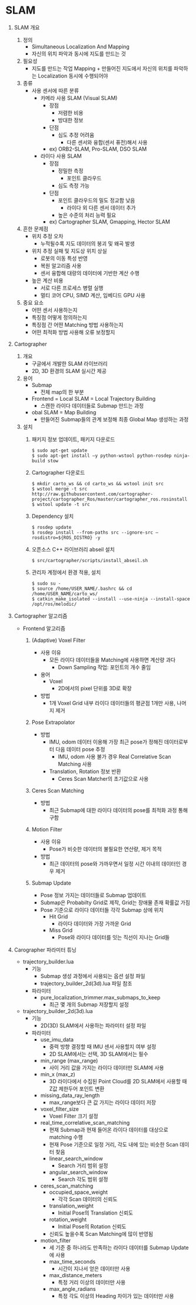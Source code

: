 # SLAM

1. SLAM 개요
	1. 정의
		- Simultaneous Localization And Mapping
		- 자신의 위치 파악과 동시에 지도를 만드는 것
	2. 필요성
		- 지도를 만드는 작업 Mapping + 만들어진 지도에서 자신의 위치를 파악하는 Localization 동시에 수행되어야
	3. 종류
		- 사용 센서에 따른 분류
			- 카메라 사용 SLAM (Visual SLAM)
				- 장점
					- 저렴한 비용
					- 방대한 정보
				- 단점
					- 심도 추정 어려움
						- 다른 센서와 융합(센서 퓨전)해서 사용
				- ex) ORB2-SLAM, Pro-SLAM, DSO SLAM
			- 라이다 사용 SLAM
				- 장점
					- 정밀한 측정
						- 포인트 클라우드
					- 심도 측정 가능
				- 단점
					- 포인트 클라우드의 밀도 정교함 낮음
						- 라이다 외 다른 센서 데이터 추가
					- 높은 수준의 처리 능력 필요
				- ex) Cartographer SLAM, Gmapping, Hector SLAM
	4. 흔한 문제점
		- 위치 추정 오차
			- 누적될수록 지도 데이터의 붕괴 및 왜곡 발생
		- 위치 추정 실패 및 지도상 위치 상실
			- 로봇의 이동 특성 반영
			- 복원 알고리즘 사용
			- 센서 융합해 대량의 데이터에 기반한 계산 수행
		- 높은 계산 비용
			- 서로 다른 프로세스 병렬 실행
			- 멀티 코어 CPU, SIMD 계산, 임베디드 GPU 사용
	5. 중요 요소
		- 어떤 센서 사용하는지
		- 특징점 어떻게 정의하는지
		- 특징점 간 어떤 Matching 방법 사용하는지
		- 어떤 최적화 방법 사용해 오류 보정할지
	
2. Cartographer
	1. 개요
		- 구글에서 개발한 SLAM 라이브러리
		- 2D, 3D 환경의 SLAM 실시간 제공
	2. 용어
		- Submap
			- 전체 map의 한 부분
		- Frontend = Local SLAM = Local Trajectory Building
			- 스캔한 라이다 데이터들로 Submap 만드는 과정
		- obal SLAM = Map Building
			- 만들어진 Submap들의 관계 보정해 최종 Global Map 생성하는 과정
	3. 설치
		1. 패키지 정보 업데이트, 패키지 다운로드
			```
			$ sudo apt-get update
			$ sudo apt-get install –y python-wstool python-rosdep ninja-build stow
			```
			
		2. Cartographer 다운로드
			```
			$ mkdir carto_ws && cd carto_ws && wstool init src
			$ wstool merge -t src http://raw.githubusercontent.com/cartographer-project/cartographer_Ros/master/cartographer_ros.rosinstall
			$ wstool update -t src
			```
			
		3. Dependency 설치
			```
			$ rosdep update
			$ rosdep install --from-paths src --ignore-src –rosdistro=${ROS_DISTRO} -y
			```
		
		4. 오픈소스 C++ 라이브러리 abseil 설치
			```
			$ src/cartographer/scripts/install_abseil.sh
			```

		5. 관리자 계정에서 환경 적용, 설치
			```
			$ sudo su -
			$ source /home/USER_NAME/.bashrc && cd /home/USER_NAME/carto_ws/
			$ catkin_make_isolated --install --use-ninja --install-space /opt/ros/melodic/
			```

4. Cartographer 알고리즘
	- Frontend 알고리즘
		1. (Adaptive) Voxel Filter
			- 사용 이유
				- 모든 라이다 데이터들을 Matching에 사용하면 계산량 과다
					- Down Sampling 작업: 포인트의 개수 줄임
			- 용어
				- Voxel
					- 2D에서의 pixel 단위를 3D로 확장
			- 방법
				- 1개 Voxel Grid 내부 라이다 데이터들의 평균점 1개만 사용, 나머지 제거

		2. Pose Extrapolator
			- 방법
				- IMU, odom 데이터 이용해 가장 최근 pose가 정해진 데이터로부터 다음 데이터 pose 추정
					- IMU, odom 사용 불가 경우 Real Correlative Scan Matching 사용
				- Translation, Rotation 정보 반환
					- Ceres Scan Matcher의 초기값으로 사용
		3. Ceres Scan Matching
			- 방법
				- 최근 Submap에 대한 라이다 데이터의 pose를 최적화 과정 통해 구함
		4. Motion Filter
			- 사용 이유
				- Pose가 비슷한 데이터의 불필요한 연산량, 제거 목적
			- 방법
				- 최근 데이터의 pose와 가까우면서 일정 시간 이내의 데이터인 경우 제거
		5. Submap Update
			- Pose 정보 가지는 데이터들로 Submap 업데이트
			- Submap은 Probabilty Grid로 제작, Grid는 장애물 존재 확률값 가짐
			- Pose 기준으로 라이다 데이터들 각각 Submap 상에 위치
				- Hit Grid
					- 라이다 데이터와 가장 가까운 Grid
				- Miss Grid
					- Pose와 라이다 데이터를 잇는 직선이 지나는 Grid들
				
5. Carographer 파라미터 튜닝
	- trajectory_builder.lua
		- 기능
			- Submap 생성 과정에서 사용되는 옵션 설정 파일
			- trajectory_builder_2d(3d).lua 파일 참조
		- 파라미터
			- pure_localization_trimmer.max_submaps_to_keep
				- 최근 몇 개의 Submap 저장할지 설정
	- trajectory_builder_2d(3d).lua
		- 기능
			- 2D(3D) SLAM에서 사용하는 파라미터 설정 파일
		- 파라미터
			- use_imu_data
				- 중력 방향 결정할 때 IMU 센서 사용할지 여부 설정
				- 2D SLAM에서는 선택, 3D SLAM에서는 필수
			- min_range (max_range)
				- 사이 거리 값을 가지는 라이다 데이터만 SLAM에 사용
			- min_x (max_z)
				- 3D 라이다에서 수집된 Point Cloud를 2D SLAM에서 사용할 때 Z값 제한두어 포인트 변환
			- missing_data_ray_length
				- max_range보다 큰 값 가지는 라이다 데이터 저장
			- voxel_filter_size
				- Voxel Filter 크기 설정
			- real_time_correlative_scan_matching
				- 현재 Submap과 현재 들어온 라이다 데이터를 대상으로 matching 수행
				- 현재 Pose 기준으로 일정 거리, 각도 내에 있는 비슷한 Scan 데이터 찾음
				- linear_search_window
					- Search 거리 범위 설정
				- angular_search_window
					- Search 각도 범위 설정
			- ceres_scan_matching
				- occupied_space_weight
					- 각각 Scan 데이터의 신뢰도
				- translation_weight
					- Initial Pose의 Translation 신뢰도
				- rotation_weight
					- Initial Pose의 Rotation 신뢰도
				- 신뢰도 높을수록 Scan Matching에 많이 반영됨
			- motion_filter
				- 세 기준 중 하나라도 만족하는 라이다 데이터를 Submap Update에 사용
				- max_time_seconds
					- 시간이 지나서 얻은 데이터만 사용
				- max_distance_meters
					- 특정 거리 이상의 데이터만 사용
				- max_angle_radians
					- 특정 각도 이상의 Heading 차이가 있는 데이터만 사용











